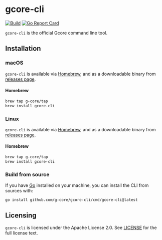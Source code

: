 # gcore-cli

[![Build](https://github.com/G-Core/gcore-cli/actions/workflows/build.yml/badge.svg?branch=main)](https://github.com/G-Core/gcore-cli/actions/workflows/build.yml)
[![Go Report Card](https://goreportcard.com/badge/github.com/G-Core/gcore-cli)](https://goreportcard.com/report/github.com/G-Core/gcore-cli)

`gcore-cli` is the official Gcore command line tool.

## Installation

### macOS

`gcore-cli` is available via [Homebrew](https://brew.sh/), and as a downloadable binary from [releases page](https://github.com/G-Core/gcore-cli/releases/latest).

#### Homebrew

```sh
brew tap g-core/tap
brew install gcore-cli
```

### Linux

`gcore-cli` is available via [Homebrew](https://brew.sh/), and as a downloadable binary from [releases page](https://github.com/G-Core/gcore-cli/releases/latest).

#### Homebrew

```sh
brew tap g-core/tap
brew install gcore-cli
```

### Build from source

If you have [Go](https://go.dev) installed on your machine, you can install the CLI from sources with:

```sh
go install github.com/g-core/gcore-cli/cmd/gcore-cli@latest
```

## Licensing

`gcore-cli` is licensed under the Apache License 2.0. See [LICENSE](./LICENSE) for the full license text.

